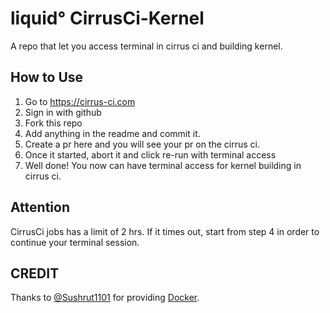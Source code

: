 # liquid° CirrusCi-Kernel
A repo that let you access terminal in cirrus ci and building kernel.


## How to Use ##
1. Go to https://cirrus-ci.com
2. Sign in with github
3. Fork this repo
4. Add anything in the readme and commit it.
5. Create a pr here and you will see your pr on the cirrus ci.
6. Once it started, abort it and click re-run with terminal access
7. Well done! You now can have terminal access for kernel building in cirrus ci.

## Attention ##
CirrusCi jobs has a limit of 2 hrs. If it times out, start from step 4 in order to continue your terminal session.

## CREDIT ##
Thanks to [@Sushrut1101](https://github.com/Sushrut1101) for providing [Docker](https://github.com/Sushrut1101/Docker).
